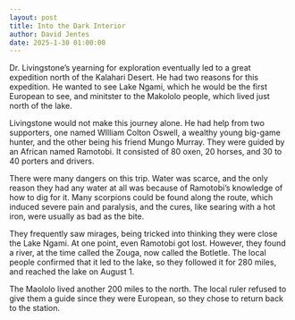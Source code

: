 ```yaml
---
layout: post
title: Into the Dark Interior
author: David Jentes
date: 2025-1-30 01:00:00
---
```


Dr. Livingstone’s yearning for exploration eventually led to a great expedition north of the Kalahari Desert. He had two reasons for this expedition. He wanted to see Lake Ngami, which he would be the first European to see, and minitster to the Makololo people, which lived just north of the lake.

Livingstone would not make this journey alone. He had help from two supporters, one named WIlliam Colton Oswell, a wealthy young big-game hunter, and the other being his friend Mungo Murray. They were guided by an African named Ramotobi. It consisted of 80 oxen, 20 horses, and 30 to 40 porters and drivers.

There were many dangers on this trip. Water was scarce, and the only reason they had any water at all was because of Ramotobi’s knowledge of how to dig for it. Many scorpions could be found along the route, which induced severe pain and paralysis, and the cures, like searing with a hot iron, were usually as bad as the bite.

They frequently saw mirages, being tricked into thinking they were close the Lake Ngami. At one point, even Ramotobi got lost. However, they found a river, at the time called the Zouga, now called the Botletle. The local people confirmed that it led to the lake, so they followed it for 280 miles, and reached the lake on August 1.

The Maololo lived another 200 miles to the north. The local ruler refused to give them a guide since they were European, so they chose to return back to the station.
